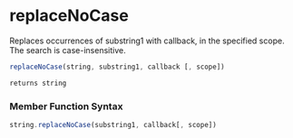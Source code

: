 # replaceNoCase

Replaces occurrences of substring1 with callback, in the specified scope. The search is case-insensitive.

```javascript
replaceNoCase(string, substring1, callback [, scope])
```

```javascript
returns string
```
### Member Function Syntax

```javascript
string.replaceNoCase(substring1, callback[, scope])
```
